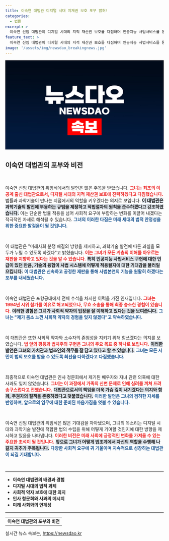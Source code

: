 ```yaml
---
title: 이숙연 대법관 디지털 시대 지재권 보호 포부 밝혀!
categories:
  - 법률
excerpt: >
  이숙연 신임 대법관이 디지털 시대의 지적 재산권 보호를 다짐하며 인공지능 사법서비스를 통한 공정한 재판을 약속했습니다. 과학기술 발전에 발맞춘 판결을 통해 사회적 약자의 권리도 지키겠다는 의지를 밝혔습니다.
feature_text: >
  이숙연 신임 대법관이 디지털 시대의 지적 재산권 보호를 다짐하며 인공지능 사법서비스를 통한 공정한 재판을 약속했습니다. 과학기술 발전에 발맞춘 판결을 통해 사회적 약자의 권리도 지키겠다는 의지를 밝혔습니다.
image: '/assets/img/newsdao_breakingnews.jpg'
---
```


<p><img src="/assets/img/newsdao_breakingnews.jpg" alt="implanttips 속보" /></p>

<h2 data-ke-size="size26">이숙연 대법관의 포부와 비전</h2>

<p data-ke-size="size16">&nbsp;</p>

<p>이숙연 신임 대법관의 취임식에서의 발언은 많은 주목을 받았습니다. <b><span style="color: #ee2323;">그녀는 최초의 이공계 출신 대법관으로서, 디지털 시대의 지적 재산권 보호에 진력하겠다고 다짐했습니다.</span></b> 법률과 과학기술이 만나는 지점에서의 역할을 키우겠다는 의지로 보입니다. <b><span style="background-color: #21538527;">이 대법관은 과학기술의 발전에 부응하는 규범을 제정하고 적법절차의 원칙을 준수하겠다고 강조하였습니다.</span></b> 이는 단순한 법률 적용을 넘어 사회적 요구에 부합하는 변화를 이끌어 내겠다는 적극적인 자세로 해석될 수 있습니다. <b><span style="color: #1a5490;">그녀의 이러한 다짐은 미래 세대의 법적 안정성을 위한 중요한 발걸음이 될 것입니다.</span></b></p>

<p data-ke-size="size16">&nbsp;</p>

<p>이 대법관은 "미래사회 분쟁 해결의 방향을 제시하고, 과학기술 발전에 따른 과실을 모두가 누릴 수 있도록 하겠다"고 밝혔습니다. <b><span style="color: #ee2323;">이는 그녀가 모든 계층의 이해를 아우르는 재판을 지향하고 있다는 것을 알 수 있습니다.</span></b> <b><span style="background-color: #21538527;">특히 인공지능 사법서비스 구현에 대한 언급이 있던 만큼, 기술의 융합이 사법 시스템에 어떻게 적용될지에 대한 기대감을 불러일으킵니다.</span></b> <b><span style="color: #1a5490;">이 대법관은 신속하고 공정한 재판을 통해 사법본연의 기능을 원활히 하겠다는 포부를 내세웠습니다.</span></b></p>

<p data-ke-size="size16">&nbsp;</p>

<p>이숙연 대법관은 포항공대에서 전체 수석을 차지한 이력을 가진 인재입니다. <b><span style="color: #ee2323;">그녀는 1994년 시위 참가를 이유로 해고되었으나, 무효 소송을 통해 최종 승소한 경험이 있습니다.</span></b> <b><span style="background-color: #21538527;">이러한 경험은 그녀가 사회적 약자의 입장을 잘 이해하고 있다는 것을 보여줍니다.</span></b> <b><span style="color: #1a5490;">그녀는 "제가 몸소 느낀 사회적 약자의 경험을 잊지 않겠다"고 약속하였습니다.</span></b></p>

<p data-ke-size="size16">&nbsp;</p>

<p>이 대법관은 또한 사회적 약자와 소수자의 존엄성을 지키기 위해 힘쓰겠다는 의지를 보였습니다. <b><span style="color: #ee2323;">법 앞의 평등과 법치주의 구현은 그녀의 주요 목표 중 하나로 보입니다.</span></b> <b><span style="background-color: #21538527;">이러한 발언은 그녀의 가치관과 법조인의 책무를 잘 담고 있다고 할 수 있습니다.</span></b> <b><span style="color: #1a5490;">그녀는 모든 시민이 법의 보호를 받을 수 있도록 최선을 다하겠다고 다짐했습니다.</span></b></p>

<p data-ke-size="size16">&nbsp;</p>

<p>최종적으로 이숙연 대법관은 인사 청문회에서 제기된 배우자와 자녀 관련 의혹에 대한 사과도 잊지 않았습니다. <b><span style="color: #ee2323;">그녀는 이 과정에서 가족의 신변 문제로 인해 심려를 끼쳐 드려 송구스럽다고 전했습니다.</span></b> <b><span style="background-color: #21538527;">대법관으로서의 책임을 더욱 가슴 깊이 새기겠다는 의지와 함께, 주권자의 질책을 존중하겠다고 덧붙였습니다.</span></b> <b><span style="color: #1a5490;">이러한 발언은 그녀의 겸허한 자세를 반영하며, 앞으로의 임무에 대한 준비된 마음가짐을 엿볼 수 있습니다.</span></b></p>

<p data-ke-size="size16">&nbsp;</p>

<p>이숙연 신임 대법관의 취임식은 많은 기대감을 자아냈으며, 그녀의 목소리는 디지털 시대와 과학기술 발전에 적합한 법의 수립을 위해 어떻게 기여할 것인지에 대한 방향을 제시하고 있음을 나타냅니다. <b><span style="color: #ee2323;">이러한 비전은 미래 사회에 긍정적인 변화를 가져올 수 있는 주요한 초석이 될 것입니다.</span></b> <b><span style="background-color: #21538527;">앞으로 그녀가 어떻게 법조계에서 자신의 역할을 수행해 나갈지 귀추가 주목됩니다.</span></b> <b><span style="color: #1a5490;">다양한 사회적 요구에 귀 기울이며 지속적으로 성장하는 대법관이 되길 기대합니다.</span></b></p>

<p data-ke-size="size16">&nbsp;</p>

<hr>

<ul>
  <li><b>이숙연 대법관의 배경과 경험</b></li>
  <li><b>디지털 시대의 법적 과제</b></li>
  <li><b>사회적 약자 보호에 대한 의지</b></li>
  <li><b>인사 청문회와 사과의 메시지</b></li>
  <li><b>미래 사회와의 연계성</b></li>
</ul>

<hr>

<table style="width: 100%;">
  <tr>
    <td style="text-align: center; height: 17px;"><b>이숙연 대법관의 포부와 비전</b></td>
  </tr>
</table>
실시간 뉴스 속보는, <a href="https://newsdao.kr" rel="dofollow">https://newsdao.kr</a>


